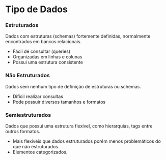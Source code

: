 # Tipo de Dados
### Estruturados
Dados com estruturas (schemas) fortemente definidas, normalmente encontrados em bancos relacionais.
- Fácil de consultar (queries)
- Organizadas em linhas e colunas
- Possui uma estrutura consistente
### Não Estruturados
Dados sem nenhum tipo de definição de estruturas ou schemas.
- Difícil realizar consultas
- Pode possuir diversos tamanhos e formatos
### Semiestruturados
Dados que possui uma estrutura flexível, como hierarquias, tags entre outros formatos.
- Mais flexíveis que dados estruturados porém menos problemáticos do que não estruturados.
- Elementos categorizados.